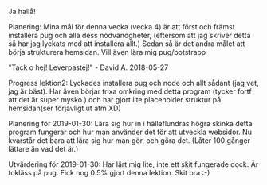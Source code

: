 Ja hallå!

Planering:
Mina mål för denna vecka (vecka 4) är att först och främst installera pug och alla dess nödvändgheter, (eftersom att jag skriver detta så har jag lyckats med att installera allt.)
Sedan så är det andra målet att börja strukturera hemsidan.
Vill även lära mig pug/botstrapp

"Tack o hej! Leverpastej!" - David A. 2018-05-27

Progress lektion2:
Lyckades installera pug och node och allt sådant (jag vet, jag är bäst).
Har även börjar trixa omkring med detta program (tycker fortf att det är super mysko.) och har gjort lite placeholder struktur på hemsidan(ser förjävligt ut atm XD)

Planering för 2019-01-30:
Lära sig hur in i hälleflundras högra skinka detta program fungerar och hur man använder det för att utveckla websidor.
Nu kvarstår det bara att lära sig hur man gör, och göra det. (Låter 100 gånger lättare än vad det är.)

Utvärdering för 2019-01-30:
Har lärt mig lite, inte ett skit fungerade dock.
Är tokläss på pug.
Fick nog 0.5% gjort denna lektion. Skit bra :-)





